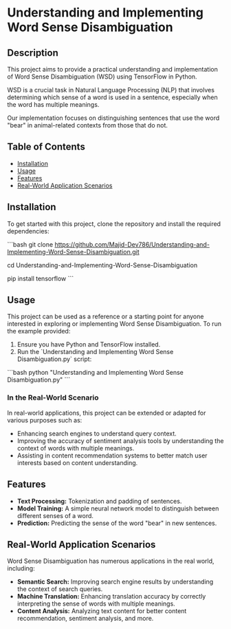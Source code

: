 # Understanding and Implementing Word Sense Disambiguation

## Description

This project aims to provide a practical understanding and implementation of Word Sense Disambiguation (WSD) using TensorFlow in Python. 

WSD is a crucial task in Natural Language Processing (NLP) that involves determining which sense of a word is used in a sentence, especially when the word has multiple meanings. 

Our implementation focuses on distinguishing sentences that use the word "bear" in animal-related contexts from those that do not.

## Table of Contents

- [Installation](#installation)
- [Usage](#usage)
- [Features](#features)
- [Real-World Application Scenarios](#real-world-application-scenarios)

## Installation

To get started with this project, clone the repository and install the required dependencies:

\`\`\`bash
git clone https://github.com/Majid-Dev786/Understanding-and-Implementing-Word-Sense-Disambiguation.git

cd Understanding-and-Implementing-Word-Sense-Disambiguation

pip install tensorflow
\`\`\`

## Usage

This project can be used as a reference or a starting point for anyone interested in exploring or implementing Word Sense Disambiguation. To run the example provided:

1. Ensure you have Python and TensorFlow installed.
2. Run the \`Understanding and Implementing Word Sense Disambiguation.py\` script:

\`\`\`bash
python "Understanding and Implementing Word Sense Disambiguation.py"
\`\`\`

### In the Real-World Scenario

In real-world applications, this project can be extended or adapted for various purposes such as:

- Enhancing search engines to understand query context.
- Improving the accuracy of sentiment analysis tools by understanding the context of words with multiple meanings.
- Assisting in content recommendation systems to better match user interests based on content understanding.

## Features

- **Text Processing:** Tokenization and padding of sentences.
- **Model Training:** A simple neural network model to distinguish between different senses of a word.
- **Prediction:** Predicting the sense of the word "bear" in new sentences.

## Real-World Application Scenarios

Word Sense Disambiguation has numerous applications in the real world, including:

- **Semantic Search:** Improving search engine results by understanding the context of search queries.
- **Machine Translation:** Enhancing translation accuracy by correctly interpreting the sense of words with multiple meanings.
- **Content Analysis:** Analyzing text content for better content recommendation, sentiment analysis, and more.
